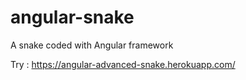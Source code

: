 # angular-snake
A snake coded with Angular framework

Try :
https://angular-advanced-snake.herokuapp.com/